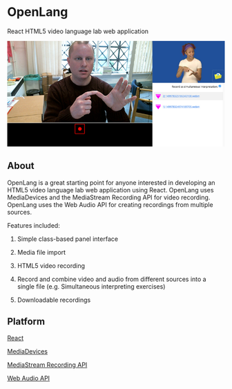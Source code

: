 OpenLang
======================================

React HTML5 video language lab web application

![Image representing OpenLang](dist/assets/images/openlang.jpg?raw=true "Image representing OpenLang")

## About

OpenLang is a great starting point for anyone interested in developing an HTML5 video language lab web application using React.  OpenLang uses MediaDevices and the MediaStream Recording API for video recording.  OpenLang uses the Web Audio API for creating recordings from multiple sources.

Features included:

1) Simple class-based panel interface

2) Media file import

3) HTML5 video recording

4) Record and combine video and audio from different sources into a single file (e.g. Simultaneous interpreting exercises)

5) Downloadable recordings

## Platform

[React](https://facebook.github.io/react/)

[MediaDevices](https://developer.mozilla.org/en-US/docs/Web/API/MediaDevices/getUserMedia)

[MediaStream Recording API](https://developer.mozilla.org/en-US/docs/Web/API/MediaStream_Recording_API)

[Web Audio API](https://developer.mozilla.org/en-US/docs/Web/API/Web_Audio_API)